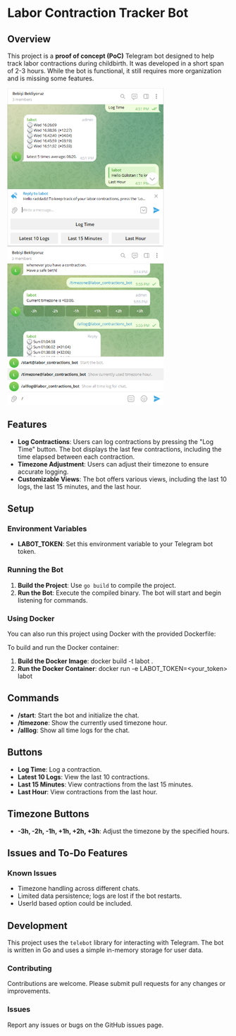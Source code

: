 # Labor Contraction Tracker Bot

## Overview

This project is a **proof of concept (PoC)** Telegram bot designed to help track labor contractions during childbirth. It was developed in a short span of 2-3 hours. While the bot is functional, it still requires more organization and is missing some features.

<img src="assets/buttons-menu.png" alt="drawing" width="355"/>
<img src="assets/commands-menu.png" alt="drawing" width="355"/>

## Features

- **Log Contractions**: Users can log contractions by pressing the "Log Time" button. The bot displays the last few contractions, including the time elapsed between each contraction.
- **Timezone Adjustment**: Users can adjust their timezone to ensure accurate logging.
- **Customizable Views**: The bot offers various views, including the last 10 logs, the last 15 minutes, and the last hour.

## Setup

### Environment Variables

- **LABOT_TOKEN**: Set this environment variable to your Telegram bot token.

### Running the Bot

1. **Build the Project**: Use `go build` to compile the project.
2. **Run the Bot**: Execute the compiled binary. The bot will start and begin listening for commands.

### Using Docker

You can also run this project using Docker with the provided Dockerfile:

To build and run the Docker container:
1. **Build the Docker Image**: docker build -t labot .
2. **Run the Docker Container**: docker run -e LABOT_TOKEN=<your_token> labot

## Commands

- **/start**: Start the bot and initialize the chat.
- **/timezone**: Show the currently used timezone hour.
- **/alllog**: Show all time logs for the chat.

## Buttons

- **Log Time**: Log a contraction.
- **Latest 10 Logs**: View the last 10 contractions.
- **Last 15 Minutes**: View contractions from the last 15 minutes.
- **Last Hour**: View contractions from the last hour.

## Timezone Buttons

- **-3h, -2h, -1h, +1h, +2h, +3h**: Adjust the timezone by the specified hours.

## Issues and To-Do Features

### Known Issues

- Timezone handling across different chats.
- Limited data persistence; logs are lost if the bot restarts.
- UserId based option could be included.

## Development

This project uses the `telebot` library for interacting with Telegram. The bot is written in Go and uses a simple in-memory storage for user data.

### Contributing

Contributions are welcome. Please submit pull requests for any changes or improvements.

### Issues

Report any issues or bugs on the GitHub issues page.
